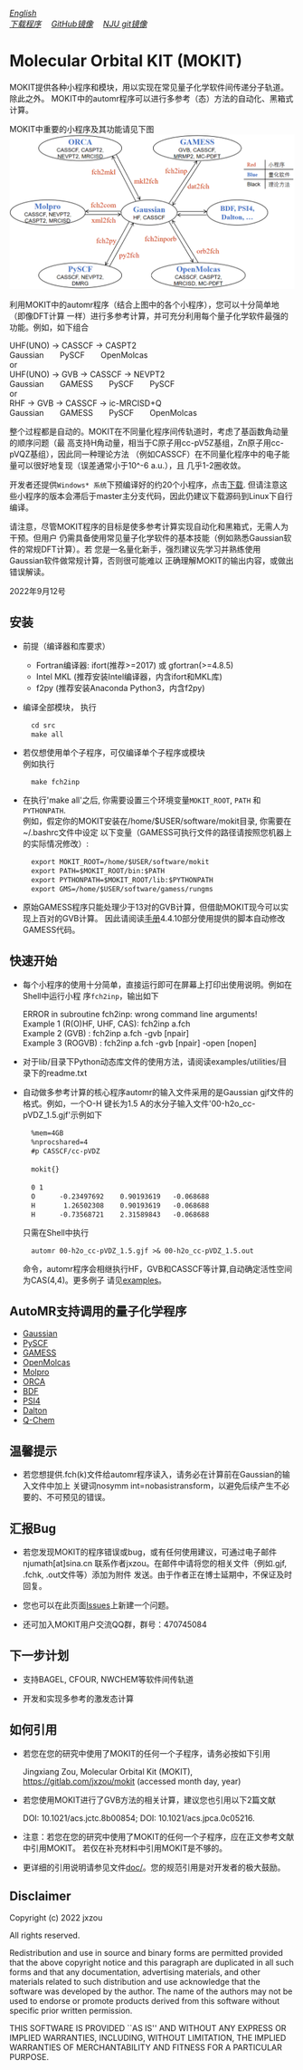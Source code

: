 *[English](README.md)*  
*[下载程序](https://gitlab.com/jxzou/mokit/-/archive/master/mokit-master.zip)*
*&emsp;[GitHub镜像](https://github.com/1234zou/MOKIT)*
*&emsp;[NJU git镜像](https://git.nju.edu.cn/jxzou/mokit)*

# Molecular Orbital KIT (MOKIT)
MOKIT提供各种小程序和模块，用以实现在常见量子化学软件间传递分子轨道。除此之外。
MOKIT中的automr程序可以进行多参考（态）方法的自动化、黑箱式计算。

MOKIT中重要的小程序及其功能请见下图  
![MOKIT utilities with their functions](doc/orbital_transfer_CN.png)

利用MOKIT中的automr程序（结合上图中的各个小程序），您可以十分简单地（即像DFT计算
一样）进行多参考计算，并可充分利用每个量子化学软件最强的功能。例如，如下组合

  UHF(UNO) -> CASSCF -> CASPT2  
  Gaussian&emsp;&emsp;PySCF&emsp;&emsp;OpenMolcas  
or  
  UHF(UNO) -> GVB   -> CASSCF -> NEVPT2  
  Gaussian&emsp;&emsp;GAMESS&emsp;&emsp;PySCF&emsp;&emsp;PySCF  
or   
  RHF      -> GVB   -> CASSCF -> ic-MRCISD+Q  
  Gaussian&emsp;&emsp;GAMESS&emsp;&emsp;PySCF&emsp;&emsp;OpenMolcas

整个过程都是自动的。MOKIT在不同量化程序间传轨道时，考虑了基函数角动量的顺序问题（最
高支持H角动量，相当于C原子用cc-pV5Z基组，Zn原子用cc-pVQZ基组），因此同一种理论方法
（例如CASSCF）在不同量化程序中的电子能量可以很好地复现（误差通常小于10^-6 a.u.），且
几乎1-2圈收敛。

开发者还提供`Windows* 系统`下预编译好的约20个小程序，点击[下载](https://gitlab.com/jxzou/mokit/-/releases).
但请注意这些小程序的版本会滞后于master主分支代码，因此仍建议下载源码到Linux下自行编译。

请注意，尽管MOKIT程序的目标是使多参考计算实现自动化和黑箱式，无需人为干预。但用户
仍需具备使用常见量子化学软件的基本技能（例如熟悉Gaussian软件的常规DFT计算）。若
您是一名量化新手，强烈建议先学习并熟练使用Gaussian软件做常规计算，否则很可能难以
正确理解MOKIT的输出内容，或做出错误解读。

2022年9月12号

安装
----------

* 前提（编译器和库要求）
    - Fortran编译器: ifort(推荐>=2017) 或 gfortran(>=4.8.5)
    - Intel MKL (推荐安装Intel编译器，内含ifort和MKL库)
    - f2py (推荐安装Anaconda Python3，内含f2py)

* 编译全部模块， 执行

        cd src
        make all

* 若仅想使用单个子程序，可仅编译单个子程序或模块  
  例如执行

        make fch2inp

* 在执行'make all'之后, 你需要设置三个环境变量`MOKIT_ROOT`, `PATH` 和 `PYTHONPATH`.  
  例如，假定你的MOKIT安装在/home/$USER/software/mokit目录, 你需要在~/.bashrc文件中设定
  以下变量（GAMESS可执行文件的路径请按照您机器上的实际情况修改）:

        export MOKIT_ROOT=/home/$USER/software/mokit
        export PATH=$MOKIT_ROOT/bin:$PATH
        export PYTHONPATH=$MOKIT_ROOT/lib:$PYTHONPATH
        export GMS=/home/$USER/software/gamess/rungms

* 原始GAMESS程序只能处理少于13对的GVB计算，但借助MOKIT现今可以实现上百对的GVB计算。
  因此请阅读[手册](doc/)4.4.10部分使用提供的脚本自动修改GAMESS代码。

快速开始
----------
* 每个小程序的使用十分简单，直接运行即可在屏幕上打印出使用说明。例如在Shell中运行小程
  序`fch2inp`，输出如下

   ERROR in subroutine fch2inp: wrong command line arguments!  
   Example 1 (R(O)HF, UHF, CAS): fch2inp a.fch  
   Example 2 (GVB)             : fch2inp a.fch -gvb [npair]  
   Example 3 (ROGVB)           : fch2inp a.fch -gvb [npair] -open [nopen]

* 对于lib/目录下Python动态库文件的使用方法，请阅读examples/utilities/目录下的readme.txt

* 自动做多参考计算的核心程序automr的输入文件采用的是Gaussian gjf文件的格式。例如，一个O-H
  键长为1.5 A的水分子输入文件'00-h2o_cc-pVDZ_1.5.gjf'示例如下

        %mem=4GB
        %nprocshared=4
        #p CASSCF/cc-pVDZ
        
        mokit{}
        
        0 1
        O      -0.23497692    0.90193619   -0.068688
        H       1.26502308    0.90193619   -0.068688
        H      -0.73568721    2.31589843   -0.068688

  只需在Shell中执行

        automr 00-h2o_cc-pVDZ_1.5.gjf >& 00-h2o_cc-pVDZ_1.5.out

  命令，automr程序会相继执行HF，GVB和CASSCF等计算,自动确定活性空间为CAS(4,4)。更多例子
  请见[examples](examples/)。

AutoMR支持调用的量子化学程序
----------
* [Gaussian](http://gaussian.com/)
* [PySCF](https://github.com/pyscf/pyscf)
* [GAMESS](https://www.msg.chem.iastate.edu/gamess/index.html)
* [OpenMolcas](https://gitlab.com/Molcas/OpenMolcas)
* [Molpro](https://www.molpro.net/)
* [ORCA](https://orcaforum.kofo.mpg.de)
* [BDF](http://182.92.69.169:7226/Introduction)
* [PSI4](https://github.com/psi4/psi4/)
* [Dalton](https://gitlab.com/dalton/dalton)
* [Q-Chem](https://www.q-chem.com/)

温馨提示
----------
* 若您想提供.fch(k)文件给automr程序读入，请务必在计算前在Gaussian的输入文件中加上
  关键词nosymm int=nobasistransform，以避免后续产生不必要的、不可预见的错误。

汇报Bug
----------
* 若您发现MOKIT的程序错误或bug，或有任何使用建议，可通过电子邮件njumath[at]sina.cn
  联系作者jxzou。在邮件中请将您的相关文件（例如.gjf, .fchk, .out文件等）添加为附件
  发送。由于作者正在博士延期中，不保证及时回复。

* 您也可以在此页面[Issues](https://gitlab.com/jxzou/mokit/-/issues)上新建一个问题。

* 还可加入MOKIT用户交流QQ群，群号：470745084

下一步计划
----------
* 支持BAGEL, CFOUR, NWCHEM等软件间传轨道

* 开发和实现多参考的激发态计算

如何引用
----------
* 若您在您的研究中使用了MOKIT的任何一个子程序，请务必按如下引用

   Jingxiang Zou, Molecular Orbital Kit (MOKIT), https://gitlab.com/jxzou/mokit (accessed month day, year)

* 若您使用MOKIT进行了GVB方法的相关计算，建议您也引用以下2篇文献

   DOI: 10.1021/acs.jctc.8b00854; DOI: 10.1021/acs.jpca.0c05216.

* 注意：若您在您的研究中使用了MOKIT的任何一个子程序，应在正文参考文献中引用MOKIT。
  若仅在补充材料中引用MOKIT是不够的。

* 更详细的引用说明请参见文件[doc/](doc/)。您的规范引用是对开发者的极大鼓励。

Disclaimer
----------
Copyright (c) 2022 jxzou

All rights reserved.

Redistribution and use in source and binary forms are permitted provided that the above copyright notice and this paragraph are duplicated in all such forms and that any documentation, advertising materials, and other materials related to such distribution and use acknowledge that the software was developed by the author. The name of the authors may not be used to endorse or promote products derived from this software without specific prior written permission.

THIS SOFTWARE IS PROVIDED ``AS IS'' AND WITHOUT ANY EXPRESS OR IMPLIED WARRANTIES, INCLUDING, WITHOUT LIMITATION, THE IMPLIED WARRANTIES OF MERCHANTABILITY AND FITNESS FOR A PARTICULAR PURPOSE.

